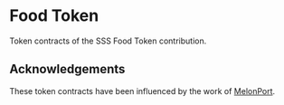 # Food Token

Token contracts of the SSS Food Token contribution.


## Acknowledgements

These token contracts have been influenced by the work of [MelonPort](https://github.com/melonproject/melon/).

